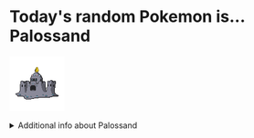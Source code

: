 # Today's random Pokemon is... Palossand

![Palossand shiny sprite](https://raw.githubusercontent.com/PokeAPI/sprites/master/sprites/pokemon/shiny/770.png)

<details>
<summary>Additional info about Palossand</summary>

| srpite type | image |
|------|------|
| back_default | ![Palossand back_default sprite](https://raw.githubusercontent.com/PokeAPI/sprites/master/sprites/pokemon/back/770.png) |
| back_shiny | ![Palossand back_shiny sprite](https://raw.githubusercontent.com/PokeAPI/sprites/master/sprites/pokemon/back/shiny/770.png) |
| front_default | ![Palossand front_default sprite](https://raw.githubusercontent.com/PokeAPI/sprites/master/sprites/pokemon/770.png) | </details>